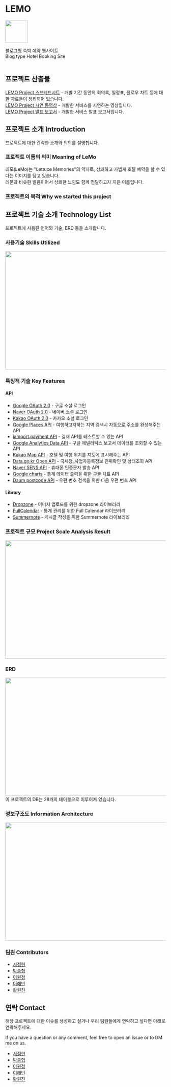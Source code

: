 # LEMO
<img src="https://user-images.githubusercontent.com/111489860/235365625-ed717f1e-3bce-4e95-a261-7b1b296af02f.png" width="auto" height="70">

블로그형 숙박 예약 웹사이트<br/>
Blog type Hotel Booking Site<br/>
<br/>

## 프로젝트 산출물
[LEMO Project 스프레드시트](https://docs.google.com/spreadsheets/d/1g1_pXSo88nbbJbCdhzgQ4fqB4OPCF-Uaa3gWi8o0Ogw/edit#gid=0) - 개발 기간 동안의 회의록, 일정표, 플로우 차트 등에 대한 자료들이 정리되어 있습니다.<br/>
[LEMO Project 시연 동영상](https://docs.google.com/spreadsheets/d/1g1_pXSo88nbbJbCdhzgQ4fqB4OPCF-Uaa3gWi8o0Ogw/edit#gid=0) - 개발한 서비스를 시연하는 영상입니다.<br/>
[LEMO Project 발표 보고서](https://docs.google.com/spreadsheets/d/1g1_pXSo88nbbJbCdhzgQ4fqB4OPCF-Uaa3gWi8o0Ogw/edit#gid=0) - 개발한 서비스 발표 보고서입니다.

## 프로젝트 소개 Introduction
프로젝트에 대한 간략한 소개와 의의를 설명합니다.

### 프로젝트 이름의 의미 Meaning of LeMo
레모(LeMo)는 "Lettuce Memories"의 약자로, 상쾌하고 가볍게 호텔 예약을 할 수 있다는 이미지를 담고 있습니다.</br>
레몬과 비슷한 발음이어서 상쾌한 느낌도 함께 전달하고자 지은 이름입니다.

### 프로젝트의 목적 Why we started this project


## 프로젝트 기술 소개 Technology List
프로젝트에 사용된 언어와 기술, ERD 등을 소개합니다.

### 사용기술 Skills Utilized
<img src="https://user-images.githubusercontent.com/111489860/235369059-4cdc853f-9122-4512-b8c0-0b8c89d1015a.JPG"  width="700" height="370">

### 특징적 기술 Key Features 
#### API
- [Google OAuth 2.0](https://developers.google.com/identity/protocols/oauth2) - 구글 소셜 로그인
- [Naver OAuth 2.0](https://developers.naver.com/docs/login/api/api.md) - 네이버 소셜 로그인
- [Kakao OAuth 2.0](https://developers.kakao.com/docs/latest/ko/kakaologin/rest-api) - 카카오 소셜 로그인
- [Google Places API](https://developers.google.com/maps/documentation/places/web-service/overview) - 여행하고자하는 지역 검색시 자동으로 주소를 완성해주는 API
- [iamport.payment API](https://api.iamport.kr/) - 결제 API를 테스트할 수 있는 API
- [Google Analytics Data API](https://developers.google.com/analytics/devguides/reporting/data/v1?hl=en) - 구글 애널리틱스 보고서 데이터를 조회할 수 있는 API
- [Kakao Map API](https://apis.map.kakao.com/web/documentation/) - 호텔 및 여행 위치를 지도에 표시해주는 API
- [Data.go.kr Open API](https://www.data.go.kr/data/15081808/openapi.do) - 국세청_사업자등록정보 진위확인 및 상태조회 API
- [Naver SENS API](https://api.ncloud-docs.com/docs/ai-application-service-sens-smsv2) - 휴대폰 인증문자 발송 API
- [Google charts](https://developers.google.com/chart?hl=ko) - 통계 데이터 출력을 위한 구글 차트 API
- [Daum postcode API](https://postcode.map.daum.net/guide) - 우편 번호 검색을 위한 다음 우편 번호 API

#### Library 
- [Dropzone](https://www.dropzone.dev/) - 이미지 업로드를 위한 dropzone 라이브러리 
- [FullCalendar](https://fullcalendar.io/docs) - 통계 관리를 위한 Full Calendar 라이브러리 
- [Summernote](https://summernote.org/) - 게시글 작성을 위한 Summernote 라이브러리


### 프로젝트 규모 Project Scale Analysis Result
<img src="https://user-images.githubusercontent.com/111489860/235368403-173bfe85-78e4-41cb-a8fe-239a00163243.JPG"  width="700" height="370">

### ERD
<img src="https://user-images.githubusercontent.com/111489860/235360856-a1b334c3-2f4d-46f8-b773-19782486cc04.png"  width="700" height="370">
이 프로젝트의 DB는 28개의 테이블으로 이루어져 있습니다.

### 정보구조도 Information Architecture
<img src="https://user-images.githubusercontent.com/111489860/235367370-5c37bd8e-2d85-495b-8564-0e90e81bfccc.JPG"  width="700" height="370">

### 팀원 Contributors
* [서정현](https://github.com/ooo3345sjh)
* [박종협](https://github.com/lazca2080)
* [이원정](https://github.com/Yiwonjeong)
* [이해빈](https://github.com/094haley)
* [황원진](ghkddnjs1269@gmail)


## 연락 Contact
해당 프로젝트에 대한 이슈를 생성하고 싶거나 우리 팀원들에게 연락하고 싶다면 아래로 연락해주세요.

If you have a question or any comment, feel free to open an issue or to DM me on us.

* [서정현](https://github.com/ooo3345sjh)
* [박종협](https://github.com/lazca2080)
* [이원정](https://github.com/Yiwonjeong)
* [이해빈](https://github.com/094haley)
* [황원진](ghkddnjs1269@gmail)
